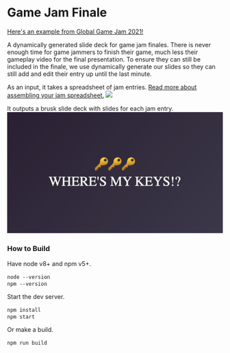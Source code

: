# Game Jam Finale #

[Here's an example from Global Game Jam 2021!](https://ehgoodenough.github.io/gamejamfinale/#/11/title)

A dynamically generated slide deck for game jam finales. There is never enough time for game jammers to finish their game, much less their gameplay video for the final presentation. To ensure they can still be included in the finale, we use dynamically generate our slides so they can still add and edit their entry up until the last minute.

As an input, it takes a spreadsheet of jam entries. [Read more about assembling your jam spreadsheet.](https://github.com/ehgoodenough/gamejamfinale/wiki/How-to-Use)
![](https://user-images.githubusercontent.com/1202938/106522106-0b276280-6494-11eb-8c09-e6358cd59ca7.png)

It outputs a brusk slide deck with slides for each jam entry.
![Slide from the Presentation](screenshot.png)

### How to Build ###

Have node v8+ and npm v5+.

```
node --version
npm --version
```

Start the dev server.

```
npm install
npm start
```

Or make a build.

```
npm run build
```
